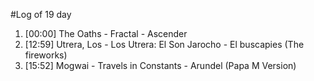 #Log of 19 day

1. [00:00] The Oaths - Fractal - Ascender
1. [12:59] Utrera, Los - Los Utrera: El Son Jarocho - El buscapies (The fireworks)
1. [15:52] Mogwai - Travels in Constants - Arundel (Papa M Version)
